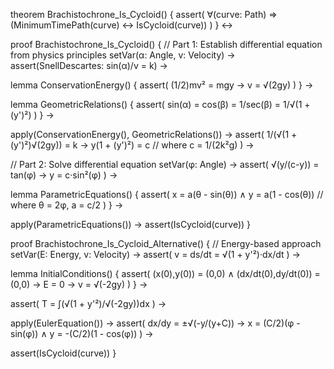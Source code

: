 theorem Brachistochrone_Is_Cycloid() {
  assert(
    ∀(curve: Path) ⇒ 
    (MinimumTimePath(curve) ↔ IsCycloid(curve))
  )
} ↔

proof Brachistochrone_Is_Cycloid() {
  // Part 1: Establish differential equation from physics principles
  setVar(α: Angle, v: Velocity) →
  assert(SnellDescartes: sin(α)/v = k) →
  
  lemma ConservationEnergy() {
    assert(
      (1/2)mv² = mgy →
      v = √(2gy)
    )
  } →

  lemma GeometricRelations() {
    assert(
      sin(α) = cos(β) = 1/sec(β) = 1/√(1 + (y')²)
    )
  } →

  apply(ConservationEnergy(), GeometricRelations()) →
  assert(
    1/(√(1 + (y')²)√(2gy)) = k →
    y(1 + (y')²) = c  // where c = 1/(2k²g)
  ) →

  // Part 2: Solve differential equation
  setVar(φ: Angle) →
  assert(
    √(y/(c-y)) = tan(φ) →
    y = c·sin²(φ)
  ) →

  lemma ParametricEquations() {
    assert(
      x = a(θ - sin(θ)) ∧
      y = a(1 - cos(θ))  // where θ = 2φ, a = c/2
    )
  } →

  apply(ParametricEquations()) →
  assert(IsCycloid(curve))
}

proof Brachistochrone_Is_Cycloid_Alternative() {
  // Energy-based approach
  setVar(E: Energy, v: Velocity) →
  assert(
    v = ds/dt = √(1 + y'²)·dx/dt
  ) →

  lemma InitialConditions() {
    assert(
      (x(0),y(0)) = (0,0) ∧
      (dx/dt(0),dy/dt(0)) = (0,0) →
      E = 0 →
      v = √(-2gy)
    )
  } →

  assert(
    T = ∫(√(1 + y'²)/√(-2gy))dx
  ) →

  apply(EulerEquation()) →
  assert(
    dx/dy = ±√(-y/(y+C)) →
    x = (C/2)(φ - sin(φ)) ∧
    y = -(C/2)(1 - cos(φ))
  ) →
  
  assert(IsCycloid(curve))
}